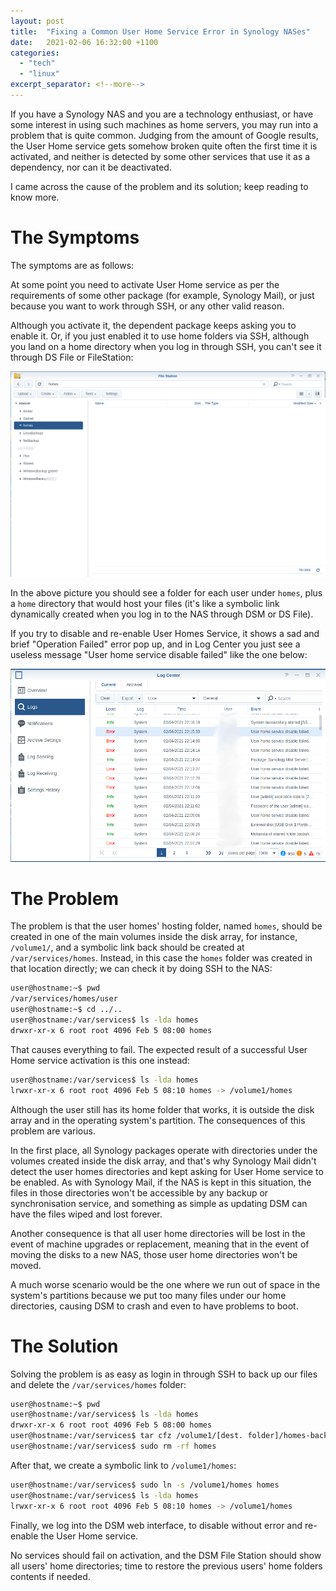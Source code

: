 ```yaml
---
layout: post
title:  "Fixing a Common User Home Service Error in Synology NASes"
date:   2021-02-06 16:32:00 +1100
categories:
  - "tech"
  - "linux"
excerpt_separator: <!--more-->
---
```

If you have a Synology NAS and you are a technology enthusiast, or have some interest in using such machines as home servers, you may run into a problem that is quite common. Judging from the amount of Google results, the User Home service gets somehow broken quite often the first time it is activated, and neither is detected by some other services that use it as a dependency, nor can it be deactivated.

I came across the cause of the problem and its solution; keep reading to know more.
<!--more-->
# The Symptoms
The symptoms are as follows:

At some point you need to activate User Home service as per the requirements of some other package (for example, Synology Mail), or just because you want to work through SSH, or any other valid reason.

Although you activate it, the dependent package keeps asking you to enable it. Or, if you just enabled it to use home folders via SSH, although you land on a home directory when you log in through SSH, you can't see it through DS File or FileStation:

![File Station Not Showing Homes](/assets/FileStation.png)

In the above picture you should see a folder for each user under `homes`, plus a `home` directory that would host your files (it's like a symbolic link dynamically created when you log in to the NAS through DSM or DS File).

If you try to disable and re-enable User Homes Service, it shows a sad and brief "Operation Failed" error pop up, and in Log Center you just see a useless message "User home service disable failed" like the one below:

![Log Station Message](/assets/LogCenter.png)

# The Problem
The problem is that the user homes' hosting folder, named `homes`, should be created in one of the main volumes inside the disk array, for instance, `/volume1/`, and a symbolic link back should be created at `/var/services/homes`. Instead, in this case the `homes` folder was created in that location directly; we can check it by doing SSH to the NAS:

```bash
user@hostname:~$ pwd
/var/services/homes/user
user@hostname:~$ cd ../..
user@hostname:/var/services$ ls -lda homes
drwxr-xr-x 6 root root 4096 Feb 5 08:00 homes 
```

That causes everything to fail. The expected result of a successful User Home service activation is this one instead:

```bash
user@hostname:/var/services$ ls -lda homes
lrwxr-xr-x 6 root root 4096 Feb 5 08:10 homes -> /volume1/homes 
```

Although the user still has its home folder that works, it is outside the disk array and in the operating system's partition. The consequences of this problem are various. 

In the first place, all Synology packages operate with directories under the volumes created inside the disk array, and that's why Synology Mail didn't detect the user homes directories and kept asking for User Home service to be enabled. As with Synology Mail, if the NAS is kept in this situation, the files in those directories won't be accessible by any backup or synchronisation service, and something as simple as updating DSM can have the files wiped and lost forever. 

Another consequence is that all user home directories will be lost in the event of machine upgrades or replacement, meaning that in the event of moving the disks to a new NAS, those user home directories  won't be moved.

A much worse scenario would be the one where we run out of space in the system's partitions because we put too many files under our home directories, causing DSM to crash and even to have problems to boot.

# The Solution 
Solving the problem is as easy as login in through SSH to back up our files and delete the `/var/services/homes` folder:

```bash
user@hostname:~$ pwd
user@hostname:/var/services$ ls -lda homes
drwxr-xr-x 6 root root 4096 Feb 5 08:00 homes
user@hostname:/var/services$ tar cfz /volume1/[dest. folder]/homes-backup.tgz homes
user@hostname:/var/services$ sudo rm -rf homes
```

After that, we create a symbolic link to `/volume1/homes`:

 ```bash
user@hostname:/var/services$ sudo ln -s /volume1/homes homes
user@hostname:/var/services$ ls -lda homes
lrwxr-xr-x 6 root root 4096 Feb 5 08:10 homes -> /volume1/homes
```

Finally, we log into the DSM web interface, to disable without error and re-enable the User Home service. 

No services should fail on activation, and the DSM File Station should show all users' home directories; time to restore the previous users' home folders contents if needed.
